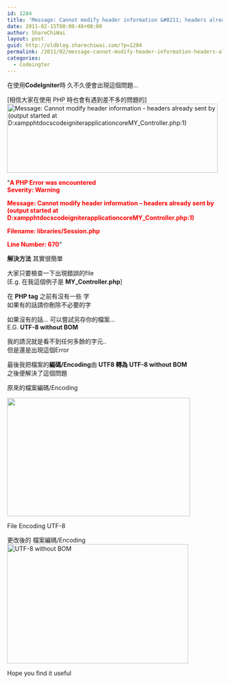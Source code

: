 ```yaml
---
id: 1284
title: 'Message: Cannot modify header information &#8211; headers already sent by (output started at D:xampphtdocscodeigniterapplicationcoreMY_Controller.php:1)'
date: 2011-02-15T00:00:48+08:00
author: ShareChiWai
layout: post
guid: http://oldblog.sharechiwai.com/?p=1284
permalink: /2011/02/message-cannot-modify-header-information-headers-already-sent-by-output-started-at-dxampphtdocscodeigniterapplicationcoremy_controller-php1/
categories:
  - Codeingter
---
```

在使用**CodeIgniter**時 久不久便會出現這個問題&#8230;

[相信大家在使用 PHP 時也會有遇到差不多的問題的]  
[<img class="alignnone" title="Message: Cannot modify header information - headers already sent by (output started at D:xampphtdocscodeigniterapplicationcoreMY_Controller.php:1)" src="https://i0.wp.com/farm6.static.flickr.com/5097/5441338648_65d67b0d1e.jpg?resize=492%2C161" alt="Message: Cannot modify header information - headers already sent by (output started at D:xampphtdocscodeigniterapplicationcoreMY_Controller.php:1)" width="492" height="161" data-recalc-dims="1" />](https://i0.wp.com/farm6.static.flickr.com/5097/5441338648_65d67b0d1e.jpg)

&#8220;<span style="color: #ff0000;"><strong>A PHP Error was encountered<br /> Severity: Warning</strong></span>

<span style="color: #ff0000;"><strong>Message: Cannot modify header information &#8211; headers already sent by (output started at D:xampphtdocscodeigniterapplicationcoreMY_Controller.php:1)</strong></span>

<span style="color: #ff0000;"><strong>Filename: libraries/Session.php</strong></span>

<span style="color: #ff0000;"><strong>Line Number: 670</strong></span>&#8221;

**解決方法** 其實很簡單

大家只要檢查一下出現錯誤的file  
[E.g. 在我這個例子是 **MY_Controller.php**]

在 **PHP tag** 之前有沒有一些 字  
如果有的話請你刪除不必要的字

如果沒有的話&#8230; 可以嘗試另存你的檔案&#8230;  
E.G. **UTF-8 without BOM**

我的請況就是看不到任何多餘的字元..  
但是還是出現這個Error

最後我把檔案的**編碼/Encoding**由 **UTF8 轉為 UTF-8 without BOM**  
之後便解決了這個問題

原來的檔案編碼/Encoding

<div style="width: 437px" class="wp-caption alignnone">
  <a href="https://i2.wp.com/farm6.static.flickr.com/5099/5440734709_5c9420caa9.jpg"><img title="File Encoding UTF-8" src="https://i2.wp.com/farm6.static.flickr.com/5099/5440734709_5c9420caa9.jpg?resize=427%2C276" alt="" width="427" height="276" data-recalc-dims="1" /></a>
  
  <p class="wp-caption-text">
    File Encoding UTF-8
  </p>
</div>

更改後的 檔案編碼/Encoding  
[<img class="alignnone" title="UTF-8 without BOM" src="https://i0.wp.com/farm6.static.flickr.com/5297/5441338732_af5ec903b4.jpg?resize=423%2C278" alt="UTF-8 without BOM" width="423" height="278" data-recalc-dims="1" />](https://i0.wp.com/farm6.static.flickr.com/5297/5441338732_af5ec903b4.jpg)

Hope you find it useful